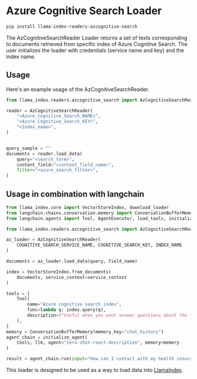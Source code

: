 # Azure Cognitive Search Loader

```bash
pip install llama-index-readers-azcognitive-search
```

The AzCognitiveSearchReader Loader returns a set of texts corresponding to documents retrieved from specific index of Azure Cognitive Search.
The user initializes the loader with credentials (service name and key) and the index name.

## Usage

Here's an example usage of the AzCognitiveSearchReader.

```python
from llama_index.readers.azcognitive_search import AzCognitiveSearchReader

reader = AzCognitiveSearchReader(
    "<Azure_Cognitive_Search_NAME>",
    "<Azure_Cognitive_Search_KEY>",
    "<Index_name>",
)


query_sample = ""
documents = reader.load_data(
    query="<search_term>",
    content_field="<content_field_name>",
    filter="<azure_search_filter>",
)
```

## Usage in combination with langchain

```python
from llama_index.core import VectorStoreIndex, download_loader
from langchain.chains.conversation.memory import ConversationBufferMemory
from langchain.agents import Tool, AgentExecutor, load_tools, initialize_agent

from llama_index.readers.azcognitive_search import AzCognitiveSearchReader

az_loader = AzCognitiveSearchReader(
    COGNITIVE_SEARCH_SERVICE_NAME, COGNITIVE_SEARCH_KEY, INDEX_NAME
)

documents = az_loader.load_data(query, field_name)

index = VectorStoreIndex.from_documents(
    documents, service_context=service_context
)

tools = [
    Tool(
        name="Azure cognitive search index",
        func=lambda q: index.query(q),
        description=f"Useful when you want answer questions about the text on azure cognitive search.",
    ),
]
memory = ConversationBufferMemory(memory_key="chat_history")
agent_chain = initialize_agent(
    tools, llm, agent="zero-shot-react-description", memory=memory
)

result = agent_chain.run(input="How can I contact with my health insurance?")
```

This loader is designed to be used as a way to load data into [LlamaIndex](https://github.com/run-llama/llama_index/).
